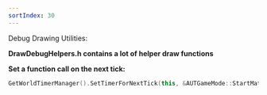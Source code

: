 ```yaml
---
sortIndex: 30
---
```


Debug Drawing Utilities:

**DrawDebugHelpers.h contains a lot of helper draw functions**

**Set a function call on the next tick:**

```cpp
GetWorldTimerManager().SetTimerForNextTick(this, &AUTGameMode::StartMatch);
```
